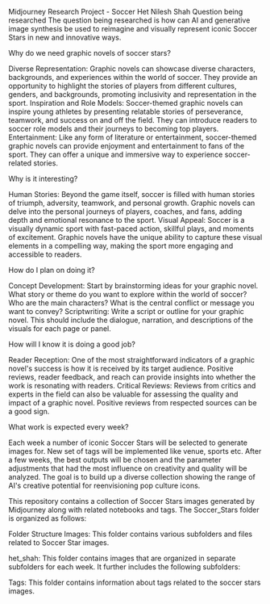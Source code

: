 Midjourney Research Project - Soccer
Het Nilesh Shah
Question being researched
The question being researched is how can AI and generative image synthesis be used to reimagine and visually represent iconic Soccer Stars in new and innovative ways.

Why do we need graphic novels of soccer stars?

Diverse Representation: Graphic novels can showcase diverse characters, backgrounds, and experiences within the world of soccer. They provide an opportunity to highlight the stories of players from different cultures, genders, and backgrounds, promoting inclusivity and representation in the sport.
Inspiration and Role Models: Soccer-themed graphic novels can inspire young athletes by presenting relatable stories of perseverance, teamwork, and success on and off the field. They can introduce readers to soccer role models and their journeys to becoming top players.
Entertainment: Like any form of literature or entertainment, soccer-themed graphic novels can provide enjoyment and entertainment to fans of the sport. They can offer a unique and immersive way to experience soccer-related stories.

Why is it interesting?

Human Stories: Beyond the game itself, soccer is filled with human stories of triumph, adversity, teamwork, and personal growth. Graphic novels can delve into the personal journeys of players, coaches, and fans, adding depth and emotional resonance to the sport.
Visual Appeal: Soccer is a visually dynamic sport with fast-paced action, skillful plays, and moments of excitement. Graphic novels have the unique ability to capture these visual elements in a compelling way, making the sport more engaging and accessible to readers.

How do I plan on doing it?

Concept Development: Start by brainstorming ideas for your graphic novel. What story or theme do you want to explore within the world of soccer? Who are the main characters? What is the central conflict or message you want to convey?
Scriptwriting: Write a script or outline for your graphic novel. This should include the dialogue, narration, and descriptions of the visuals for each page or panel.

How will I know it is doing a good job?

Reader Reception: One of the most straightforward indicators of a graphic novel's success is how it is received by its target audience. Positive reviews, reader feedback, and reach can provide insights into whether the work is resonating with readers.
Critical Reviews: Reviews from critics and experts in the field can also be valuable for assessing the quality and impact of a graphic novel. Positive reviews from respected sources can be a good sign.

What work is expected every week?

Each week a number of iconic Soccer Stars will be selected to generate images for. New set of tags will be implemented like venue, sports etc. After a few weeks, the best outputs will be chosen and the parameter adjustments that had the most influence on creativity and quality will be analyzed. The goal is to build up a diverse collection showing the range of AI's creative potential for reenvisioning pop culture icons.

This repository contains a collection of Soccer Stars images generated by Midjourney along with related notebooks and tags. The Soccer_Stars folder is organized as follows:

Folder Structure
Images: This folder contains various subfolders and files related to Soccer Star images.

het_shah: This folder contains images that are organized in separate subfolders for each week. It further includes the following subfolders:

Tags: This folder contains information about tags related to the soccer stars images.
